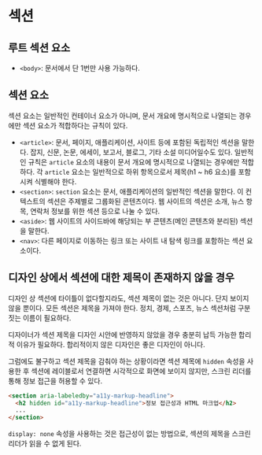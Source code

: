 # 섹션

## 루트 섹션 요소

* `<body>`: 문서에서 단 1번만 사용 가능하다.

## 섹션 요소

섹션 요소는 일반적인 컨테이너 요소가 아니며, 문서 개요에 명시적으로 나열되는 경우에만 섹션 요소가 적합하다는 규칙이 있다.

* `<article>`: 문서, 페이지, 애플리케이션, 사이트 등에 포함된 독립적인 섹션을 말한다. 잡지, 신문, 논문, 에세이, 보고서, 블로그, 기타 소설 미디어일수도 있다. 일반적인 규칙은 `article` 요소의 내용이 문서 개요에 명시적으로 나열되는 경우에만 적합하다. 각 `article` 요소는 일반적으로 하위 항목으로서 제목(h1 ~ h6 요소)를 포함시켜 식별해야 한다.
* `<section>`: `section` 요소는 문서, 애플리케이션의 일반적인 섹션을 말한다. 이 컨텍스트의 섹션은 주제별로 그룹화된 콘텐츠이다. 웹 사이트의 섹션은 소개, 뉴스 항목, 연락처 정보를 위한 섹션 등으로 나눌 수 있다.
* `<aside>`: 웹 사이트의 사이드바에 해당되는 부 콘텐츠(메인 콘텐츠와 분리된) 섹션을 말한다.
* `<nav>`: 다른 페이지로 이동하는 링크 또는 사이트 내 탐색 링크를 포함하는 섹션 요소이다.

## 디자인 상에서 섹션에 대한 제목이 존재하지 않을 경우

디자인 상 섹션에 타이틀이 없다할지라도, 섹션 제목이 없는 것은 아니다. 단지 보이지 않을 뿐이다. 모든 섹션은 제목을 가져야 한다. 정치, 경제, 스포츠, 뉴스 섹션처럼 구분짓는 이름이 필요하다.

디자이너가 섹션 제목을 디자인 시안에 반영하지 않았을 경우 충분히 납득 가능한 합리적 이유가 필요하다. 합리적이지 않은 디자인은 좋은 디자인이 아니다.

그럼에도 불구하고 섹션 제목을 감춰야 하는 상황이라면 섹션 제목에 `hidden` 속성을 사용한 후 섹션에 레이블로서 연결하면 시각적으로 화면에 보이지 않지만, 스크린 리더를 통해 정보 접근을 허용할 수 있다.

```html
<section aria-labeledby="a11y-markup-headline">
  <h2 hidden id="a11y-markup-headline">정보 접근성과 HTML 마크업</h2>
  ...
</section>
```

`display: none` 속성을 사용하는 것은 접근성이 없는 방법으로, 섹션의 제목을 스크린 리더가 읽을 수 없게 된다.